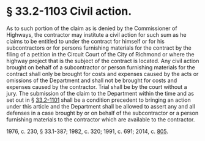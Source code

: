 # § 33.2-1103 Civil action.

<p>As to such portion of the claim as is denied by the Commissioner of Highways, the contractor may institute a civil action for such sum as he claims to be entitled to under the contract for himself or for his subcontractors or for persons furnishing materials for the contract by the filing of a petition in the Circuit Court of the City of Richmond or where the highway project that is the subject of the contract is located. Any civil action brought on behalf of a subcontractor or person furnishing materials for the contract shall only be brought for costs and expenses caused by the acts or omissions of the Department and shall not be brought for costs and expenses caused by the contractor. Trial shall be by the court without a jury. The submission of the claim to the Department within the time and as set out in § <a href='http://law.lis.virginia.gov/vacode/33.2-1101/'>33.2-1101</a> shall be a condition precedent to bringing an action under this article and the Department shall be allowed to assert any and all defenses in a case brought by or on behalf of the subcontractor or a person furnishing materials to the contractor which are available to the contractor.</p><p>1976, c. 230, § 33.1-387; 1982, c. 320; 1991, c. 691; 2014, c. <a href='http://lis.virginia.gov/cgi-bin/legp604.exe?141+ful+CHAP0805'>805</a>.</p>
